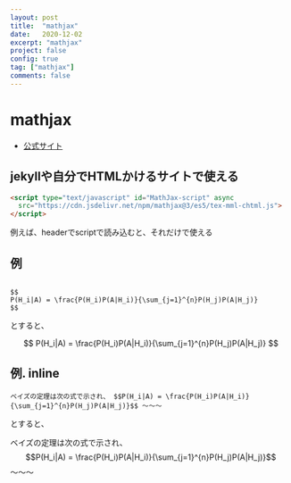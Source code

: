 ```yaml
---
layout: post
title:  "mathjax"
date:   2020-12-02
excerpt: "mathjax"
project: false
config: true
tag: ["mathjax"]
comments: false
---
```


# mathjax
 - [公式サイト](http://docs.mathjax.org/en/latest/web/start.html)

## jekyllや自分でHTMLかけるサイトで使える

```html
<script type="text/javascript" id="MathJax-script" async
  src="https://cdn.jsdelivr.net/npm/mathjax@3/es5/tex-mml-chtml.js">
</script>
```

例えば、headerでscriptで読み込むと、それだけで使える

## 例

```

$$
P(H_i|A) = \frac{P(H_i)P(A|H_i)}{\sum_{j=1}^{n}P(H_j)P(A|H_j)}
$$

```

とすると、

$$
P(H_i|A) = \frac{P(H_i)P(A|H_i)}{\sum_{j=1}^{n}P(H_j)P(A|H_j)}
$$ 


## 例. inline


```
ベイズの定理は次の式で示され、 $$P(H_i|A) = \frac{P(H_i)P(A|H_i)}{\sum_{j=1}^{n}P(H_j)P(A|H_j)}$$ 〜〜〜
```

とすると、

ベイズの定理は次の式で示され、 $$P(H_i|A) = \frac{P(H_i)P(A|H_i)}{\sum_{j=1}^{n}P(H_j)P(A|H_j)}$$ 〜〜〜



